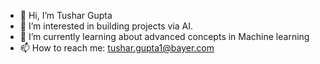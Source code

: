 - 👋 Hi, I’m Tushar Gupta
- 👀 I’m interested in building projects via AI.
- 🌱 I’m currently learning about advanced concepts in Machine learning 
- 📫 How to reach me: tushar.gupta1@bayer.com

<!---
tushargupta95/tushargupta95 is a ✨ special ✨ repository because its `README.md` (this file) appears on your GitHub profile.
You can click the Preview link to take a look at your changes.
--->
